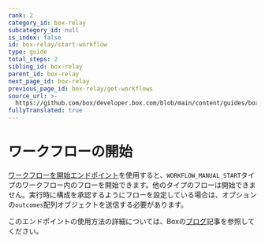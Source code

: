 ```yaml
---
rank: 2
category_id: box-relay
subcategory_id: null
is_index: false
id: box-relay/start-workflow
type: guide
total_steps: 2
sibling_id: box-relay
parent_id: box-relay
next_page_id: box-relay
previous_page_id: box-relay/get-workflows
source_url: >-
  https://github.com/box/developer.box.com/blob/main/content/guides/box-relay/start-workflow.md
fullyTranslated: true
---
```

# ワークフローの開始

[ワークフローを開始エンドポイント][start]を使用すると、`WORKFLOW_MANUAL_START`タイプのワークフロー内のフローを開始できます。他のタイプのフローは開始できません。実行時に構成を承認するようにフローを設定している場合は、オプションの`outcomes`配列オブジェクトを送信する必要があります。

<Message type="notice">

このエンドポイントの使用方法の詳細については、Boxの[ブログ][blog]記事を参照してください。

</Message>

<Samples id="post_workflows_id_start">

</Samples>

[start]: e://post-workflows-id-start

<!-- i18n-enable localize-links -->

[blog]: https://medium.com/@Box_Developers/手動開始ワークフローapiとbox-relay-64f9136f1682

<!-- i18n-disable localize-links -->

